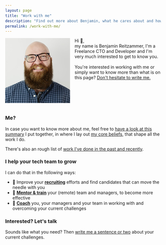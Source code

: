 ```yaml
---
layout: page
title: "Work with me"
description: "Find out more about Benjamin, what he cares about and how he can work with you."
permalink: /work-with-me/
---
```


<p>
  <img id="aboutimg" style="float:left; margin:0 15px 15px 0;" src="/static/img/benjamin.jpg" />
  Hi 👋,
  <br>
  my name is Benjamin Reitzammer, I'm a Freelance CTO and Developer and I'm very much interested to get to know you.
  <br>
  <br>
  You're interested in working with me or simply want to know more than what is on this page?
  <a href="/contact">Don't hesitate to write me.</a>
</p>
<div style='clear: both;'></div>

### Me?

In case you want to know more about me, feel free to [have a look at this summary](about) I put together, in where I lay out [my core beliefs](about#my-core-beliefs), that shape all the work I do.

There's also an rough list of [work I've done in the past and recently](past-work).

### I help your tech team to grow

I can do that in the following ways:
- 🚀 Improve your [**recruiting**](past-work#recruiting) efforts and find candidates that can move the needle with you
- 💪 [**Mentor & train**](past-work#mentor--train) your (remote) team and managers, to become more effective
- 🧠  [**Coach**](past-work#coach) you, your managers and your team in working with and overcoming your current challenges


### Interested? Let's talk

Sounds like what you need? Then [write me a sentence or two](/contact) about your current challenges.
